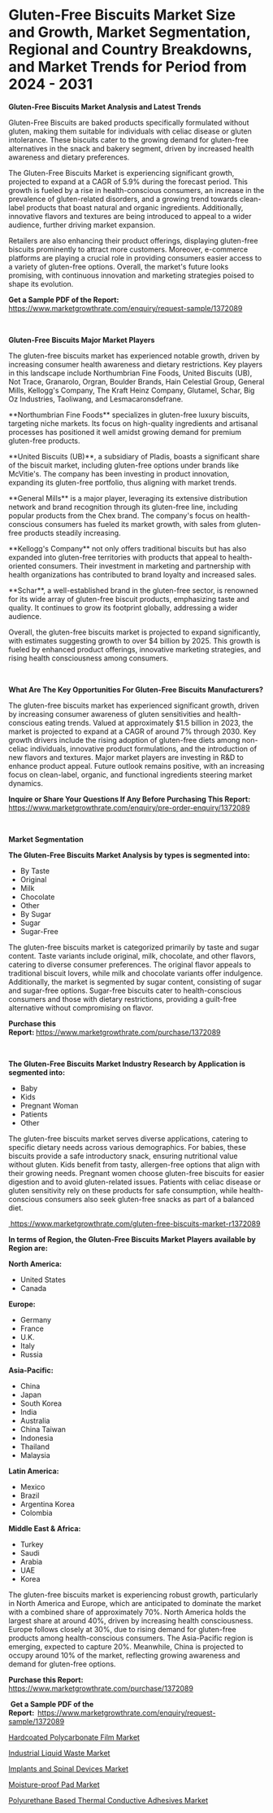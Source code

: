 <p><h1>Gluten-Free Biscuits Market Size and Growth, Market Segmentation, Regional and Country Breakdowns, and Market Trends for Period from 2024 -  2031</h1></p><p><strong>Gluten-Free Biscuits Market Analysis and Latest Trends</strong></p>
<p><p>Gluten-Free Biscuits are baked products specifically formulated without gluten, making them suitable for individuals with celiac disease or gluten intolerance. These biscuits cater to the growing demand for gluten-free alternatives in the snack and bakery segment, driven by increased health awareness and dietary preferences.</p><p>The Gluten-Free Biscuits Market is experiencing significant growth, projected to expand at a CAGR of 5.9% during the forecast period. This growth is fueled by a rise in health-conscious consumers, an increase in the prevalence of gluten-related disorders, and a growing trend towards clean-label products that boast natural and organic ingredients. Additionally, innovative flavors and textures are being introduced to appeal to a wider audience, further driving market expansion.</p><p>Retailers are also enhancing their product offerings, displaying gluten-free biscuits prominently to attract more customers. Moreover, e-commerce platforms are playing a crucial role in providing consumers easier access to a variety of gluten-free options. Overall, the market's future looks promising, with continuous innovation and marketing strategies poised to shape its evolution.</p></p>
<p><strong>Get a Sample PDF of the Report:&nbsp;</strong> <a href="https://www.marketgrowthrate.com/enquiry/request-sample/1372089">https://www.marketgrowthrate.com/enquiry/request-sample/1372089</a></p>
<p>&nbsp;</p>
<p><strong>Gluten-Free Biscuits Major Market Players</strong></p>
<p><p>The gluten-free biscuits market has experienced notable growth, driven by increasing consumer health awareness and dietary restrictions. Key players in this landscape include Northumbrian Fine Foods, United Biscuits (UB), Not Trace, Granarolo, Orgran, Boulder Brands, Hain Celestial Group, General Mills, Kellogg's Company, The Kraft Heinz Company, Glutamel, Schar, Big Oz Industries, Taoliwang, and Lesmacaronsdefrane.</p><p>**Northumbrian Fine Foods** specializes in gluten-free luxury biscuits, targeting niche markets. Its focus on high-quality ingredients and artisanal processes has positioned it well amidst growing demand for premium gluten-free products.</p><p>**United Biscuits (UB)**, a subsidiary of Pladis, boasts a significant share of the biscuit market, including gluten-free options under brands like McVitie's. The company has been investing in product innovation, expanding its gluten-free portfolio, thus aligning with market trends.</p><p>**General Mills** is a major player, leveraging its extensive distribution network and brand recognition through its gluten-free line, including popular products from the Chex brand. The company's focus on health-conscious consumers has fueled its market growth, with sales from gluten-free products steadily increasing.</p><p>**Kellogg's Company** not only offers traditional biscuits but has also expanded into gluten-free territories with products that appeal to health-oriented consumers. Their investment in marketing and partnership with health organizations has contributed to brand loyalty and increased sales.</p><p>**Schar**, a well-established brand in the gluten-free sector, is renowned for its wide array of gluten-free biscuit products, emphasizing taste and quality. It continues to grow its footprint globally, addressing a wider audience.</p><p>Overall, the gluten-free biscuits market is projected to expand significantly, with estimates suggesting growth to over $4 billion by 2025. This growth is fueled by enhanced product offerings, innovative marketing strategies, and rising health consciousness among consumers.</p></p>
<p>&nbsp;</p>
<p><strong>What Are The Key Opportunities For Gluten-Free Biscuits Manufacturers?</strong></p>
<p><p>The gluten-free biscuits market has experienced significant growth, driven by increasing consumer awareness of gluten sensitivities and health-conscious eating trends. Valued at approximately $1.5 billion in 2023, the market is projected to expand at a CAGR of around 7% through 2030. Key growth drivers include the rising adoption of gluten-free diets among non-celiac individuals, innovative product formulations, and the introduction of new flavors and textures. Major market players are investing in R&D to enhance product appeal. Future outlook remains positive, with an increasing focus on clean-label, organic, and functional ingredients steering market dynamics.</p></p>
<p><strong>Inquire or Share Your Questions If Any Before Purchasing This Report:</strong> <a href="https://www.marketgrowthrate.com/enquiry/pre-order-enquiry/1372089">https://www.marketgrowthrate.com/enquiry/pre-order-enquiry/1372089</a></p>
<p>&nbsp;</p>
<p><strong>Market Segmentation</strong></p>
<p><strong>The Gluten-Free Biscuits Market Analysis by types is segmented into:</strong></p>
<p><ul><li>By Taste</li><li>Original</li><li>Milk</li><li>Chocolate</li><li>Other</li><li>By Sugar</li><li>Sugar</li><li>Sugar-Free</li></ul></p>
<p><p>The gluten-free biscuits market is categorized primarily by taste and sugar content. Taste variants include original, milk, chocolate, and other flavors, catering to diverse consumer preferences. The original flavor appeals to traditional biscuit lovers, while milk and chocolate variants offer indulgence. Additionally, the market is segmented by sugar content, consisting of sugar and sugar-free options. Sugar-free biscuits cater to health-conscious consumers and those with dietary restrictions, providing a guilt-free alternative without compromising on flavor.</p></p>
<p><strong>Purchase this Report:&nbsp;</strong><a href="https://www.marketgrowthrate.com/purchase/1372089">https://www.marketgrowthrate.com/purchase/1372089</a></p>
<p>&nbsp;</p>
<p><strong>The Gluten-Free Biscuits Market Industry Research by Application is segmented into:</strong></p>
<p><ul><li>Baby</li><li>Kids</li><li>Pregnant Woman</li><li>Patients</li><li>Other</li></ul></p>
<p><p>The gluten-free biscuits market serves diverse applications, catering to specific dietary needs across various demographics. For babies, these biscuits provide a safe introductory snack, ensuring nutritional value without gluten. Kids benefit from tasty, allergen-free options that align with their growing needs. Pregnant women choose gluten-free biscuits for easier digestion and to avoid gluten-related issues. Patients with celiac disease or gluten sensitivity rely on these products for safe consumption, while health-conscious consumers also seek gluten-free snacks as part of a balanced diet.</p></p>
<p><a href="https://www.marketgrowthrate.com/gluten-free-biscuits-market-r1372089">&nbsp;https://www.marketgrowthrate.com/gluten-free-biscuits-market-r1372089</a></p>
<p><strong>In terms of Region, the Gluten-Free Biscuits Market Players available by Region are:</strong></p>
<p>
    <p> <strong> North America: </strong>
        <ul>
            <li>United States</li>
            <li>Canada</li>
        </ul>
        </p> 
    <p> <strong> Europe: </strong>
        <ul>
            <li>Germany</li>
            <li>France</li>
            <li>U.K.</li>
            <li>Italy</li>
            <li>Russia</li>
        </ul>
        </p> 
    <p> <strong> Asia-Pacific: </strong>
        <ul>
            <li>China</li>
            <li>Japan</li>
            <li>South Korea</li>
            <li>India</li>
            <li>Australia</li>
            <li>China Taiwan</li>
            <li>Indonesia</li>
            <li>Thailand</li>
            <li>Malaysia</li>
        </ul>
        </p> 
    <p> <strong> Latin America: </strong>
        <ul>
            <li>Mexico</li>
            <li>Brazil</li>
            <li>Argentina Korea</li>
            <li>Colombia</li>
        </ul>
        </p> 
    <p> <strong> Middle East & Africa: </strong>
        <ul>
            <li>Turkey</li>
            <li>Saudi</li>
            <li>Arabia</li>
            <li>UAE</li>
            <li>Korea</li>
        </ul>
    </p>
    </p>
<p><p>The gluten-free biscuits market is experiencing robust growth, particularly in North America and Europe, which are anticipated to dominate the market with a combined share of approximately 70%. North America holds the largest share at around 40%, driven by increasing health consciousness. Europe follows closely at 30%, due to rising demand for gluten-free products among health-conscious consumers. The Asia-Pacific region is emerging, expected to capture 20%. Meanwhile, China is projected to occupy around 10% of the market, reflecting growing awareness and demand for gluten-free options.</p></p>
<p><strong>Purchase this Report: </strong><a href="https://www.marketgrowthrate.com/purchase/1372089">https://www.marketgrowthrate.com/purchase/1372089</a></p>
<p>&nbsp;<strong>Get a Sample PDF of the Report:&nbsp;&nbsp;</strong><a href="https://www.marketgrowthrate.com/enquiry/request-sample/1372089">https://www.marketgrowthrate.com/enquiry/request-sample/1372089</a></p>
<p><strong></strong></p>
<p><p><a href="https://issuu.com/reportprime-2/docs/hardcoated-polycarbonate-film-marke_cd5ad584fcb018">Hardcoated Polycarbonate Film Market</a></p><p><a href="https://www.linkedin.com/pulse/emerging-opportunities-challenges-global-industrial-liquid-rfuje?trackingId=eAHOYCNHRRyWxGsclUjctw%3D%3D">Industrial Liquid Waste Market</a></p><p><a href="https://github.com/ChiragRP21/Market-Research-Report-List-6/blob/main/implants-and-spinal-devices-market.md">Implants and Spinal Devices Market</a></p><p><a href="https://medium.com/@xntrpisl74/navigating-the-global-moisture-proof-pad-market-landscape-trends-forecasts-and-impact-analysis-fdae35b52233">Moisture-proof Pad Market</a></p><p><a href="https://issuu.com/reportprime-2/docs/polyurethane-based-thermal-conducti_d2994552f1ef72">Polyurethane Based Thermal Conductive Adhesives Market</a></p></p>